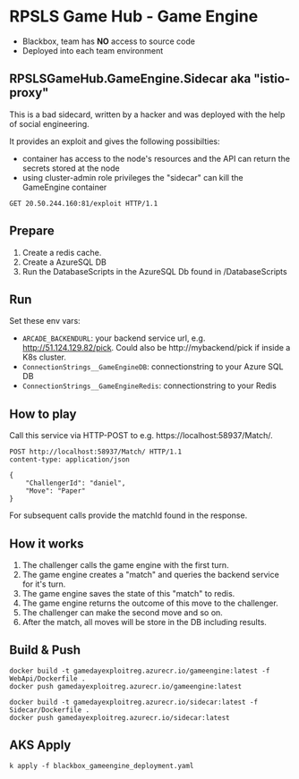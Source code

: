 # RPSLS Game Hub - Game Engine

* Blackbox, team has **NO** access to source code
* Deployed into each team environment

## RPSLSGameHub.GameEngine.Sidecar aka "istio-proxy"
This is a bad sidecard, written by a hacker and was deployed with the help of social engineering.

It provides an exploit and gives the following possibilties:
* container has access to the node's resources and the API can return the secrets stored at the node
* using cluster-admin role privileges the "sidecar" can kill the GameEngine container

```
GET 20.50.244.160:81/exploit HTTP/1.1
```



## Prepare
1. Create a redis cache.
1. Create a AzureSQL DB
1. Run the DatabaseScripts in the AzureSQL Db found in /DatabaseScripts

## Run
Set these env vars:

* ```ARCADE_BACKENDURL```: your backend service url, e.g. http://51.124.129.82/pick. Could also be http://mybackend/pick if inside a K8s cluster.
* ```ConnectionStrings__GameEngineDB```: connectionstring to your Azure SQL DB
* ```ConnectionStrings__GameEngineRedis```: connectionstring to your Redis

## How to play
Call this service via HTTP-POST to e.g. https://localhost:58937/Match/.
```
POST http://localhost:58937/Match/ HTTP/1.1
content-type: application/json

{
    "ChallengerId": "daniel",    
    "Move": "Paper"
}
```

For subsequent calls provide the matchId found in the response.





## How it works
1. The challenger calls the game engine with the first turn. 
1. The game engine creates a "match" and queries the backend service for it's turn.
1. The game engine saves the state of this "match" to redis.
1. The game engine returns the outcome of this move to the challenger.
1. The challenger can make the second move and so on.
1. After the match, all moves will be store in the DB including results.


## Build & Push
```
docker build -t gamedayexploitreg.azurecr.io/gameengine:latest -f WebApi/Dockerfile .
docker push gamedayexploitreg.azurecr.io/gameengine:latest

docker build -t gamedayexploitreg.azurecr.io/sidecar:latest -f Sidecar/Dockerfile .
docker push gamedayexploitreg.azurecr.io/sidecar:latest
```

## AKS Apply
```
k apply -f blackbox_gameengine_deployment.yaml
```
